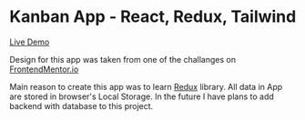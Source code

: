 # Kanban App - React, Redux, Tailwind

[Live Demo]()

Design for this app was taken from one of the challanges on [FrontendMentor.io](https://www.frontendmentor.io/challenges/kanban-task-management-web-app-wgQLt-HlbB)

Main reason to create this app was to learn [Redux](https://redux.js.org/) library. All data in App are stored in browser's Local Storage.
In the future I have plans to add backend with database to this project.
